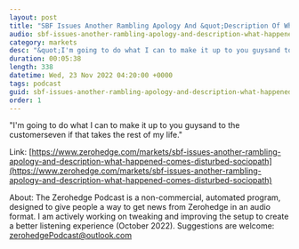 ```yaml
---
layout: post
title: "SBF Issues Another Rambling Apology And &quot;Description Of What Happened&quot;, Comes Off As Disturbed Sociopath"
audio: sbf-issues-another-rambling-apology-and-description-what-happened-comes-disturbed-sociopath-0
category: markets
desc: "&quot;I'm going to do what I can to make it up to you guysand to the customerseven if that takes the rest of my life.&quot;"
duration: 00:05:38
length: 338
datetime: Wed, 23 Nov 2022 04:20:00 +0000
tags: podcast
guid: sbf-issues-another-rambling-apology-and-description-what-happened-comes-disturbed-sociopath-0
order: 1
---
```

&quot;I'm going to do what I can to make it up to you guysand to the customerseven if that takes the rest of my life.&quot;

Link: [https://www.zerohedge.com/markets/sbf-issues-another-rambling-apology-and-description-what-happened-comes-disturbed-sociopath](https://www.zerohedge.com/markets/sbf-issues-another-rambling-apology-and-description-what-happened-comes-disturbed-sociopath)

About: The Zerohedge Podcast is a non-commercial, automated program, designed to give people a way to get news from Zerohedge in an audio format.  I am actively working on tweaking and improving the setup to create a better listening experience (October 2022).  Suggestions are welcome: [zerohedgePodcast@outlook.com](mailto:zerohedgePodcast@outlook.com)